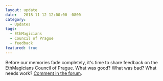 ```yaml
---
layout: update
date:   2018-11-12 12:00:00 -0800
category:
  - Updates
tags:
  - EthMagicians
  - Council of Prague
  - feedback
featured: true
---
```

Before our memories fade completely, it's time to share feedback on the EthMagicians Council of Prague. What was good? What was bad? What needs work? [Comment in the forum](https://ethereum-magicians.org/t/open-feedback-thread-for-council-of-prague/1884).